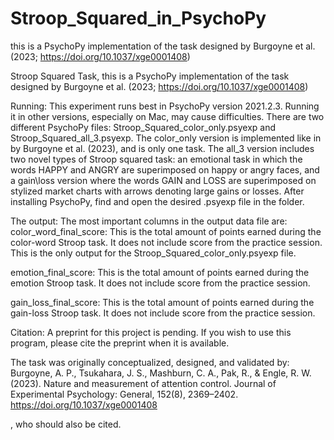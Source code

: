 # Stroop_Squared_in_PsychoPy
this is a PsychoPy implementation of the task designed by Burgoyne et al. (2023; https://doi.org/10.1037/xge0001408)

Stroop Squared Task, this is a PsychoPy implementation of the task designed by Burgoyne et al. (2023; https://doi.org/10.1037/xge0001408)

Running:
This experiment runs best in PsychoPy version 2021.2.3. Running it in other versions, especially on Mac, may cause difficulties. 
There are two different PsychoPy files: Stroop_Squared_color_only.psyexp and Stroop_Squared_all_3.psyexp. 
The  color_only version is implemented like in by Burgoyne et al. (2023), and is only one task. 
The all_3 version includes two novel types of Stroop squared task: an emotional task in which the words HAPPY and ANGRY are 
superimposed on happy or angry faces, and a gain\loss version where the words GAIN and LOSS are superimposed on stylized market charts with arrows 
denoting large gains or losses. 
After installing PsychoPy, find and open the desired .psyexp file in the folder. 

The output:
The most important columns in the output data file are:
color_word_final_score: This is the total amount of points earned during the color-word Stroop task. 
It does not include score from the practice session. This is the only output for the Stroop_Squared_color_only.psyexp file. 


emotion_final_score: This is the total amount of points earned during the emotion Stroop task. It does not include score from the practice session.


gain_loss_final_score: This is the total amount of points earned during the gain-loss Stroop task. It does not include score from the practice session.

Citation:
A preprint for this project is pending. If you wish to use this program, please cite the preprint when it is available. 

The task was originally conceptualized, designed, and validated by: 
Burgoyne, A. P., Tsukahara, J. S., Mashburn, C. A., Pak, R., & Engle, R. W. (2023). 
Nature and measurement of attention control. 
Journal of Experimental Psychology: General, 152(8), 2369–2402. 
https://doi.org/10.1037/xge0001408

, who should also be cited. 
